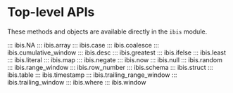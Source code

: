 # Top-level APIs

These methods and objects are available directly in the `ibis` module.

::: ibis.NA
::: ibis.array
::: ibis.case
::: ibis.coalesce
::: ibis.cumulative_window
::: ibis.desc
::: ibis.greatest
::: ibis.ifelse
::: ibis.least
::: ibis.literal
::: ibis.map
::: ibis.negate
::: ibis.now
::: ibis.null
::: ibis.random
::: ibis.range_window
::: ibis.row_number
::: ibis.schema
::: ibis.struct
::: ibis.table
::: ibis.timestamp
::: ibis.trailing_range_window
::: ibis.trailing_window
::: ibis.where
::: ibis.window
